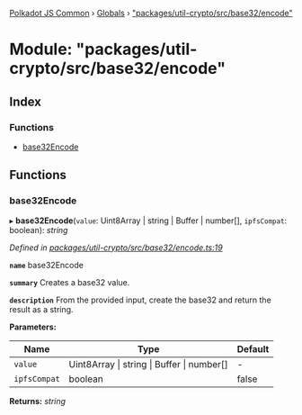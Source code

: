[Polkadot JS Common](../README.md) › [Globals](../globals.md) › ["packages/util-crypto/src/base32/encode"](_packages_util_crypto_src_base32_encode_.md)

# Module: "packages/util-crypto/src/base32/encode"

## Index

### Functions

* [base32Encode](_packages_util_crypto_src_base32_encode_.md#base32encode)

## Functions

###  base32Encode

▸ **base32Encode**(`value`: Uint8Array | string | Buffer | number[], `ipfsCompat`: boolean): *string*

*Defined in [packages/util-crypto/src/base32/encode.ts:19](https://github.com/polkadot-js/common/blob/64510af8/packages/util-crypto/src/base32/encode.ts#L19)*

**`name`** base32Encode

**`summary`** Creates a base32 value.

**`description`** 
From the provided input, create the base32 and return the result as a string.

**Parameters:**

Name | Type | Default |
------ | ------ | ------ |
`value` | Uint8Array &#124; string &#124; Buffer &#124; number[] | - |
`ipfsCompat` | boolean | false |

**Returns:** *string*
